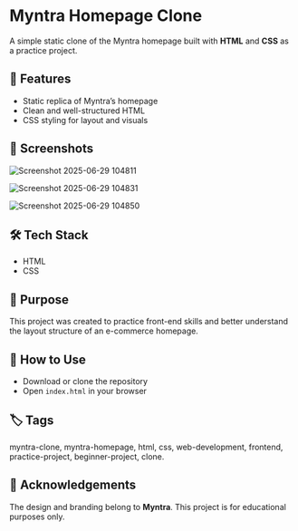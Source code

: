 # Myntra Homepage Clone

A simple static clone of the Myntra homepage built with **HTML** and **CSS** as a practice project.

## 🚀 Features

- Static replica of Myntra’s homepage
- Clean and well-structured HTML
- CSS styling for layout and visuals

## 📸 Screenshots

![Screenshot 2025-06-29 104811](https://github.com/user-attachments/assets/e1528759-db44-4070-be8b-a9bd8bb6d27c)

![Screenshot 2025-06-29 104831](https://github.com/user-attachments/assets/8bea8d29-54d2-4ad9-97ea-c4e57080b9b4)

![Screenshot 2025-06-29 104850](https://github.com/user-attachments/assets/e0bd0797-b147-4038-b9fa-c9712126d801)


## 🛠️ Tech Stack

- HTML
- CSS

## 🎯 Purpose

This project was created to practice front-end skills and better understand the layout structure of an e-commerce homepage.

## 📂 How to Use

- Download or clone the repository  
- Open `index.html` in your browser

## 🏷️ Tags

myntra-clone, myntra-homepage, html, css, web-development, frontend, practice-project, beginner-project, clone.

## 🙌 Acknowledgements

The design and branding belong to **Myntra**. This project is for educational purposes only.
